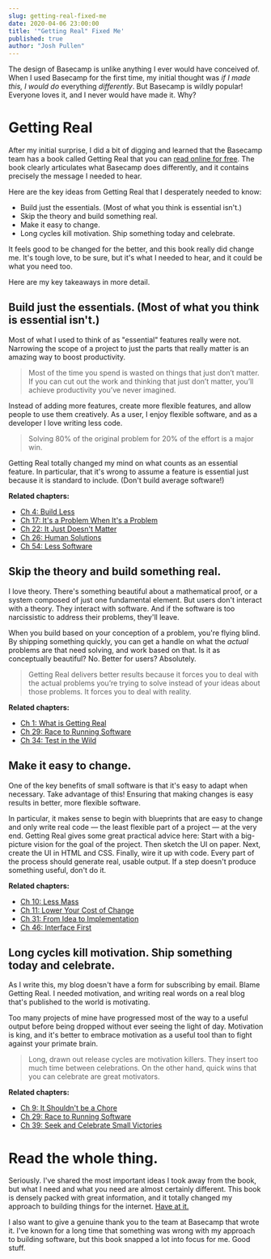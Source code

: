 ```yaml
---
slug: getting-real-fixed-me
date: 2020-04-06 23:00:00
title: '"Getting Real" Fixed Me'
published: true
author: "Josh Pullen"
---
```


The design of Basecamp is unlike anything I ever would have conceived of. When I
used Basecamp for the first time, my initial thought was _if I made this, I
would do_ everything _differently_. But Basecamp is wildly popular! Everyone
loves it, and I never would have made it. Why?

# Getting Real

After my initial surprise, I did a bit of digging and learned that the Basecamp
team has a book called Getting Real that you can
[read online for free](https://basecamp.com/gettingreal). The book clearly
articulates what Basecamp does differently, and it contains precisely the
message I needed to hear.

Here are the key ideas from Getting Real that I desperately needed to know:

- Build just the essentials. (Most of what you think is essential isn't.)
- Skip the theory and build something real.
- Make it easy to change.
- Long cycles kill motivation. Ship something today and celebrate.

It feels good to be changed for the better, and this book really did change me.
It's tough love, to be sure, but it's what I needed to hear, and it could be
what you need too.

Here are my key takeaways in more detail.

## Build just the essentials. (Most of what you think is essential isn't.)

Most of what I used to think of as "essential" features really were not.
Narrowing the scope of a project to just the parts that really matter is an
amazing way to boost productivity.

> Most of the time you spend is wasted on things that just don’t matter. If you
> can cut out the work and thinking that just don’t matter, you’ll achieve
> productivity you’ve never imagined.

Instead of adding more features, create more flexible features, and allow people
to use them creatively. As a user, I enjoy flexible software, and as a developer
I love writing less code.

> Solving 80% of the original problem for 20% of the effort is a major win.

Getting Real totally changed my mind on what counts as an essential feature. In
particular, that it's wrong to assume a feature is essential just because it is
standard to include. (Don't build average software!)

**Related chapters:**

- [Ch 4: Build Less](https://basecamp.com/gettingreal/02.1-build-less)
- [Ch 17: It's a Problem When It's a Problem](https://basecamp.com/gettingreal/04.3-its-a-problem-when-its-a-problem)
- [Ch 22: It Just Doesn't Matter](https://basecamp.com/gettingreal/05.2-it-just-doesnt-matter)
- [Ch 26: Human Solutions](https://basecamp.com/gettingreal/05.6-human-solutions)
- [Ch 54: Less Software](https://basecamp.com/gettingreal/10.1-less-software)

## Skip the theory and build something real.

I love theory. There's something beautiful about a mathematical proof, or a
system composed of just one fundamental element. But users don't interact with a
theory. They interact with software. And if the software is too narcissistic to
address their problems, they'll leave.

When you build based on your conception of a problem, you're flying blind. By
shipping something quickly, you can get a handle on what the _actual_ problems
are that need solving, and work based on that. Is it as conceptually beautiful?
No. Better for users? Absolutely.

> Getting Real delivers better results because it forces you to deal with the
> actual problems you’re trying to solve instead of your ideas about those
> problems. It forces you to deal with reality.

**Related chapters:**

- [Ch 1: What is Getting Real](https://basecamp.com/gettingreal/01.1-what-is-getting-real)
- [Ch 29: Race to Running Software](https://basecamp.com/gettingreal/06.1-race-to-running-software)
- [Ch 34: Test in the Wild](https://basecamp.com/gettingreal/06.6-test-in-the-wild)

## Make it easy to change.

One of the key benefits of small software is that it's easy to adapt when
necessary. Take advantage of this! Ensuring that making changes is easy results
in better, more flexible software.

In particular, it makes sense to begin with blueprints that are easy to change
and only write real code — the least flexible part of a project — at the very
end. Getting Real gives some great practical advice here: Start with a
big-picture vision for the goal of the project. Then sketch the UI on paper.
Next, create the UI in HTML and CSS. Finally, wire it up with code. Every part
of the process should generate real, usable output. If a step doesn't produce
something useful, don't do it.

**Related chapters:**

- [Ch 10: Less Mass](https://basecamp.com/gettingreal/03.1-less-mass)
- [Ch 11: Lower Your Cost of Change](https://basecamp.com/gettingreal/03.2-lower-your-cost-of-change)
- [Ch 31: From Idea to Implementation](https://basecamp.com/gettingreal/06.3-from-idea-to-implementation)
- [Ch 46: Interface First](https://basecamp.com/gettingreal/09.1-interface-first)

## Long cycles kill motivation. Ship something today and celebrate.

As I write this, my blog doesn't have a form for subscribing by email. Blame
Getting Real. I needed motivation, and writing real words on a real blog that's
published to the world is motivating.

Too many projects of mine have progressed most of the way to a useful output
before being dropped without ever seeing the light of day. Motivation is king,
and it's better to embrace motivation as a useful tool than to fight against
your primate brain.

> Long, drawn out release cycles are motivation killers. They insert too much
> time between celebrations. On the other hand, quick wins that you can
> celebrate are great motivators.

**Related chapters:**

- [Ch 9: It Shouldn't be a Chore](https://basecamp.com/gettingreal/02.6-it-shouldnt-be-a-chore)
- [Ch 29: Race to Running Software](https://basecamp.com/gettingreal/06.1-race-to-running-software)
- [Ch 39: Seek and Celebrate Small Victories](https://basecamp.com/gettingreal/07.4-seek-and-celebrate-small-victories)

# Read the whole thing.

Seriously. I've shared the most important ideas I took away from the book, but
what I need and what you need are almost certainly different. This book is
densely packed with great information, and it totally changed my approach to
building things for the internet.
[Have at it.](https://basecamp.com/gettingreal)

I also want to give a genuine thank you to the team at Basecamp that wrote it.
I've known for a long time that something was wrong with my approach to building
software, but this book snapped a lot into focus for me. Good stuff.
